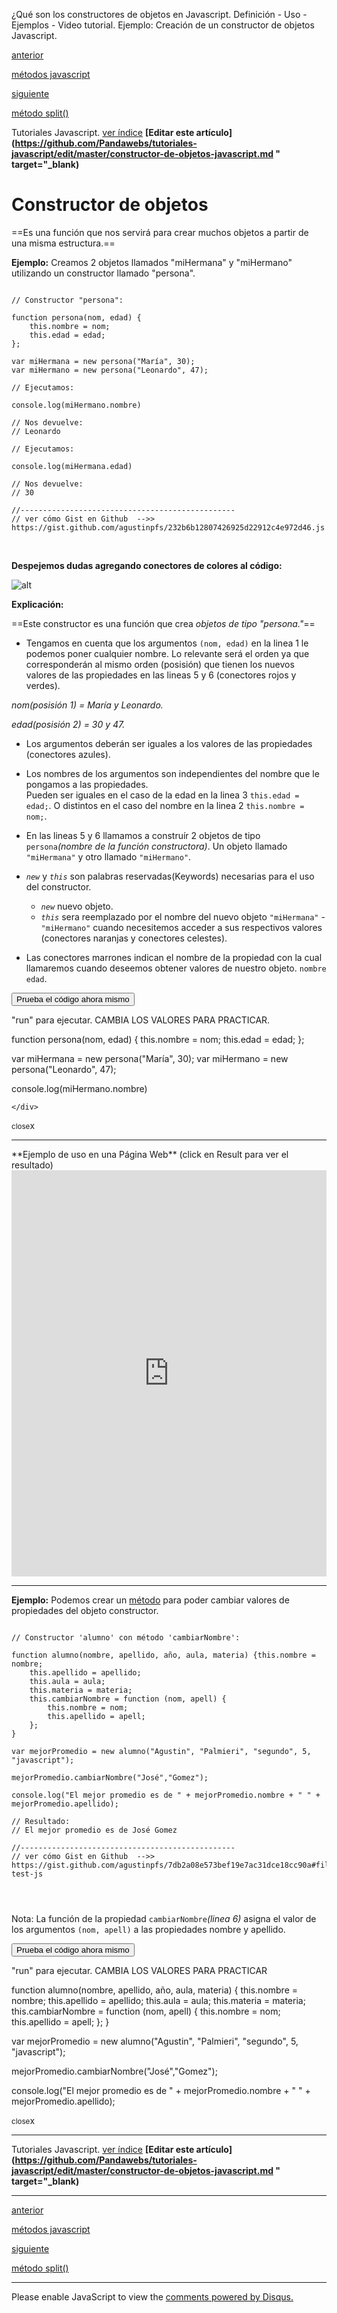 <span class="hidden-excerpt">¿Qué son los constructores de objetos en Javascript. Definición - Uso - Ejemplos - Video tutorial. Ejemplo: Creación de un constructor de objetos Javascript.</span>

<div class="post-content_next">
  <a href="http://pandawebs.net/metodos-javascript/">
    <div class="post-content_next-left">
      <p>anterior</p>
      <span>métodos javascript</span>
  </div>
  <a href="http://pandawebs.net/metodo-split-javascript/">
    <div class="post-content_next-right">
      <p>siguiente</p>
      <span>método split()</span>
    </div>
  </a>
</div>


<span class="link-to-index-git">Tutoriales Javascript. [ ver índice](http://pandawebs.net/tutoriales-javascript/)</span>
<strong class="link-to-github">[Editar este artículo](https://github.com/Pandawebs/tutoriales-javascript/edit/master/constructor-de-objetos-javascript.md " target="_blank)</strong>


# Constructor de objetos

==Es una función que nos servirá para crear muchos objetos a partir de una misma estructura.==

**Ejemplo:** 
Creamos 2 objetos llamados "miHermana" y "miHermano" utilizando un constructor llamado "persona".

<!-- box code whit highlight: /////////////////////////////////////////////////////////-->

<pre data-start="1"><code class="line-numbers language-javascript">
// Constructor "persona":

function persona(nom, edad) {
    this.nombre = nom;
    this.edad = edad;   
};

var miHermana = new persona("María", 30);
var miHermano = new persona("Leonardo", 47);

// Ejecutamos:

console.log(miHermano.nombre)

// Nos devuelve:
// Leonardo

// Ejecutamos:

console.log(miHermana.edad)

// Nos devuelve:
// 30

//------------------------------------------------
// ver cómo Gist en Github  -->> https://gist.github.com/agustinpfs/232b6b12807426925d22912c4e972d46.js
</code></pre>

<!-- End box code ///////////////////////////////////////////////////////////////////// -->

<br>

**Despejemos dudas agregando conectores de colores al código:**


![alt](http://pandawebs.net/assets/images/constructor-de-objetos.png)


**Explicación:**

==Este constructor es una función que crea *objetos de tipo "persona."*==  

* Tengamos en cuenta que los argumentos `(nom, edad)` en la linea 1 le podemos
 poner cualquier nombre. Lo relevante será el orden ya que corresponderán al mismo orden (posisión) que tienen los nuevos valores de las propiedades en las lineas 5 y 6 (conectores rojos y verdes).

 *nom(posisión 1) = María y Leonardo.*

 *edad(posisión 2) = 30 y 47.*

* Los argumentos deberán ser iguales a los valores de las propiedades (conectores azules). 

* Los nombres de los argumentos son independientes del nombre que le pongamos a las propiedades.  
Pueden ser iguales en el caso de la edad en la linea 3 `this.edad = edad;`. O distintos en el caso del nombre en la linea 2 `this.nombre = nom;`.

* En las lineas 5 y 6 llamamos a construír 2 objetos de tipo `persona`*(nombre de la función constructora)*.
Un objeto llamado `"miHermana"` y otro llamado `"miHermano"`.

* *`new`* y *`this`* son palabras reservadas(Keywords) necesarias para el uso del constructor.
    * *`new`*  nuevo objeto.
    * *`this`* sera reemplazado por el nombre del nuevo objeto `"miHermana"` - `"miHermano"` cuando necesitemos acceder a sus respectivos valores (conectores naranjas y conectores celestes).

* Las conectores marrones indican el nombre de la propiedad con la cual llamaremos cuando deseemos obtener valores de nuestro objeto. `nombre` `edad`.

<button class="post-content_button-console">Prueba el código ahora mismo</button>

<div class="post-content_console">

<p>"run" para ejecutar. <span class="post-content_console-mark">CAMBIA LOS VALORES PARA PRACTICAR.</span></p>
    
<div id="my-el" >
<script src="https://embed.tonicdev.com" data-element-id="my-el" ></script>       
function persona(nom, edad) {
    this.nombre = nom;
    this.edad = edad;   
};

var miHermana = new persona("María", 30);
var miHermano = new persona("Leonardo", 47);

console.log(miHermano.nombre)

    </div>

<span class="post-content_buttonx-console"><small>close</small>x</span>
</div>
<hr>
**Ejemplo de uso en una Página Web**
(click en Result para ver el resultado)
 <iframe width="100%" height="650" src="https://jsfiddle.net/Pandawebs/s78cn1xk/embedded/html,result/"  allowfullscreen="allowfullscreen" frameborder="0"></iframe>

<hr>

**Ejemplo:** Podemos crear un [método](http://pandawebs.net/metodos-javascript/) para poder cambiar valores de propiedades del objeto constructor.

<!-- start box code whit highlight: /////////////////////////////////////////////////////////-->

<pre data-start="1"><code class="line-numbers language-javascript">
// Constructor 'alumno' con método 'cambiarNombre':

function alumno(nombre, apellido, año, aula, materia) {this.nombre = nombre;
    this.apellido = apellido;
    this.aula = aula;
    this.materia = materia;
    this.cambiarNombre = function (nom, apell) {
        this.nombre = nom;
        this.apellido = apell;
    };
}

var mejorPromedio = new alumno("Agustin", "Palmieri", "segundo", 5, "javascript");

mejorPromedio.cambiarNombre("José","Gomez");

console.log("El mejor promedio es de " + mejorPromedio.nombre + " " + mejorPromedio.apellido);

// Resultado:
// El mejor promedio es de José Gomez

//------------------------------------------------
// ver cómo Gist en Github  -->> https://gist.github.com/agustinpfs/7db2a08e573bef19e7ac31dce18cc90a#file-test-js

<!-- End box code ///////////////////////////////////////////////////////////////////// -->

</code></pre>
Nota:
La función de la propiedad `cambiarNombre`_(linea 6)_ asigna el valor de los argumentos `(nom, apell)` a las propiedades nombre y apellido.

<button class="post-content_button-console2">Prueba el código ahora mismo</button>

<div class="post-content_console2">

<p>"run" para ejecutar. <span class="post-content_console-mark">CAMBIA LOS VALORES PARA PRACTICAR</span></p>
   <div id="my-ele" >
       <script src="https://embed.tonicdev.com" data-element-id="my-ele"></script>

<!-- box code console: /////////////////////////////////////////////////////////-->

function alumno(nombre, apellido, año, aula, materia) {
    this.nombre = nombre;
    this.apellido = apellido;
    this.aula = aula;
    this.materia = materia;
    this.cambiarNombre = function (nom, apell) {
        this.nombre = nom;
        this.apellido = apell;
    };
}

var mejorPromedio = new alumno("Agustin", "Palmieri", "segundo", 5, "javascript");

mejorPromedio.cambiarNombre("José","Gomez");

console.log("El mejor promedio es de " + mejorPromedio.nombre + " " + mejorPromedio.apellido);

<!-- End box code ///////////////////////////////////////////////////////////////////// -->

</div>

<span class="post-content_buttonx-console2"><small>close</small>x</span>

</div>

<hr>

<span class="link-to-index-git">Tutoriales Javascript. [ ver índice](http://pandawebs.net/tutoriales-javascript/)</span>
<strong class="link-to-github">[Editar este artículo](https://github.com/Pandawebs/tutoriales-javascript/edit/master/constructor-de-objetos-javascript.md " target="_blank)</strong>

<hr>

<div class="post-content_next">
  <a href="http://pandawebs.net/metodos-javascript/">
    <div class="post-content_next-left">
      <p>anterior</p>
      <span>métodos javascript</span>
  </div>
  <a href="http://pandawebs.net/metodo-split-javascript/">
    <div class="post-content_next-right">
      <p>siguiente</p>
      <span>método split()</span>
    </div>
  </a>
</div>
<hr>

<div id="disqus_thread"></div>
<script>

/**
 *  RECOMMENDED CONFIGURATION VARIABLES: EDIT AND UNCOMMENT THE SECTION BELOW TO INSERT DYNAMIC VALUES FROM YOUR PLATFORM OR CMS.
 *  LEARN WHY DEFINING THESE VARIABLES IS IMPORTANT: https://disqus.com/admin/universalcode/#configuration-variables */
/*
var disqus_config = function () {
    this.page.url = PAGE_URL;  // Replace PAGE_URL with your page's canonical URL variable
    this.page.identifier = PAGE_IDENTIFIER; // Replace PAGE_IDENTIFIER with your page's unique identifier variable
};
*/
(function() { // DON'T EDIT BELOW THIS LINE
    var d = document, s = d.createElement('script');
    s.src = '//pandawebs.disqus.com/embed.js';
    s.setAttribute('data-timestamp', +new Date());
    (d.head || d.body).appendChild(s);
})();
</script>
<noscript>Please enable JavaScript to view the <a href="https://disqus.com/?ref_noscript">comments powered by Disqus.</a></noscript>
